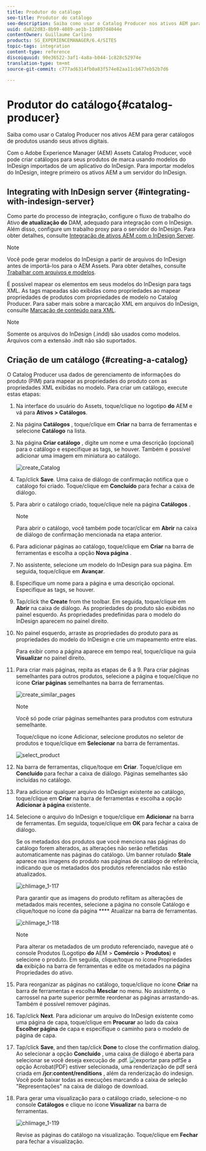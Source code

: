 ```yaml
---
title: Produtor do catálogo
seo-title: Produtor do catálogo
seo-description: Saiba como usar o Catalog Producer nos ativos AEM para gerar catálogos de produtos usando seus ativos digitais.
uuid: da822d83-8b99-4089-ae1b-11d897d4044e
contentOwner: Guillaume Carlino
products: SG_EXPERIENCEMANAGER/6.4/SITES
topic-tags: integration
content-type: reference
discoiquuid: 90e36522-3af1-4a8a-b044-1c828c52974e
translation-type: tm+mt
source-git-commit: c777ad6314fb0a83f574e82aa11cb677eb52b7d6

---
```



# Produtor do catálogo{#catalog-producer}

Saiba como usar o Catalog Producer nos ativos AEM para gerar catálogos de produtos usando seus ativos digitais.

Com o Adobe Experience Manager (AEM) Assets Catalog Producer, você pode criar catálogos para seus produtos de marca usando modelos do InDesign importados de um aplicativo do InDesign. Para importar modelos do InDesign, integre primeiro os ativos AEM a um servidor do InDesign.

## Integrating with InDesign server {#integrating-with-indesign-server}

Como parte do processo de integração, configure o fluxo de trabalho do Ativo **de atualização do** DAM, adequado para integração com o InDesign. Além disso, configure um trabalho proxy para o servidor do InDesign. Para obter detalhes, consulte [Integração de ativos AEM com o InDesign Server](/help/assets/indesign.md).

>[!NOTE]
>
>Você pode gerar modelos do InDesign a partir de arquivos do InDesign antes de importá-los para o AEM Assets. Para obter detalhes, consulte [Trabalhar com arquivos e modelos](https://helpx.adobe.com/indesign/using/files-templates.html).
>
>É possível mapear os elementos em seus modelos do InDesign para tags XML. As tags mapeadas são exibidas como propriedades ao mapear propriedades de produtos com propriedades de modelo no Catalog Producer. Para saber mais sobre a marcação XML em arquivos do InDesign, consulte [Marcação de conteúdo para XML](https://helpx.adobe.com/indesign/using/tagging-content-xml.html).

>[!NOTE]
>
>Somente os arquivos do InDesign (.indd) são usados como modelos. Arquivos com a extensão .indt não são suportados.

## Criação de um catálogo {#creating-a-catalog}

O Catalog Producer usa dados de gerenciamento de informações do produto (PIM) para mapear as propriedades do produto com as propriedades XML exibidas no modelo. Para criar um catálogo, execute estas etapas:

1. Na interface do usuário do Assets, toque/clique no logotipo **do** AEM e vá para **Ativos > Catálogos**.
1. Na página **Catálogos** , toque/clique em **Criar** na barra de ferramentas e selecione **Catálogo** na lista.
1. Na página **Criar catálogo** , digite um nome e uma descrição (opcional) para o catálogo e especifique as tags, se houver. Também é possível adicionar uma imagem em miniatura ao catálogo.

   ![create_Catalog](assets/create_catalog.png)

1. Tap/click **Save**. Uma caixa de diálogo de confirmação notifica que o catálogo foi criado. Toque/clique em **Concluído** para fechar a caixa de diálogo.
1. Para abrir o catálogo criado, toque/clique nele na página **Catálogos** .

   >[!NOTE]
   >
   >Para abrir o catálogo, você também pode tocar/clicar em **Abrir** na caixa de diálogo de confirmação mencionada na etapa anterior.

1. Para adicionar páginas ao catálogo, toque/clique em **Criar** na barra de ferramentas e escolha a opção **Nova página** .
1. No assistente, selecione um modelo do InDesign para sua página. Em seguida, toque/clique em **Avançar**.
1. Especifique um nome para a página e uma descrição opcional. Especifique as tags, se houver.
1. Tap/click the **Create** from the toolbar. Em seguida, toque/clique em **Abrir** na caixa de diálogo. As propriedades do produto são exibidas no painel esquerdo. As propriedades predefinidas para o modelo do InDesign aparecem no painel direito.
1. No painel esquerdo, arraste as propriedades do produto para as propriedades do modelo do InDesign e crie um mapeamento entre elas.

   Para exibir como a página aparece em tempo real, toque/clique na guia **Visualizar** no painel direito.

1. Para criar mais páginas, repita as etapas de 6 a 9. Para criar páginas semelhantes para outros produtos, selecione a página e toque/clique no ícone **Criar páginas** semelhantes na barra de ferramentas.

   ![create_similar_pages](assets/create_similar_pages.png)

   >[!NOTE]
   >
   >Você só pode criar páginas semelhantes para produtos com estrutura semelhante.

   Toque/clique no ícone Adicionar, selecione produtos no seletor de produtos e toque/clique em **Selecionar** na barra de ferramentas.

   ![select_product](assets/select_product.png)

1. Na barra de ferramentas, clique/toque em **Criar**. Toque/clique em **Concluído** para fechar a caixa de diálogo. Páginas semelhantes são incluídas no catálogo.
1. Para adicionar qualquer arquivo do InDesign existente ao catálogo, toque/clique em **Criar** na barra de ferramentas e escolha a opção **Adicionar à página** existente.
1. Selecione o arquivo do InDesign e toque/clique em **Adicionar** na barra de ferramentas. Em seguida, toque/clique em **OK** para fechar a caixa de diálogo.

   Se os metadados dos produtos que você menciona nas páginas do catálogo forem alterados, as alterações não serão refletidas automaticamente nas páginas do catálogo. Um banner rotulado **Stale** aparece nas imagens do produto nas páginas de catálogo de referência, indicando que os metadados dos produtos referenciados não estão atualizados.

   ![chlimage_1-117](assets/chlimage_1-117.png)

   Para garantir que as imagens do produto reflitam as alterações de metadados mais recentes, selecione a página no console Catálogo e clique/toque no ícone da página **** Atualizar na barra de ferramentas.

   ![chlimage_1-118](assets/chlimage_1-118.png)

   >[!NOTE]
   >
   >Para alterar os metadados de um produto referenciado, navegue até o console Produtos (Logotipo **do** AEM > **Comércio** > **Produtos**) e selecione o produto. Em seguida, clique/toque no ícone Propriedades **da** exibição na barra de ferramentas e edite os metadados na página Propriedades do ativo.

1. Para reorganizar as páginas no catálogo, toque/clique no ícone **Criar** na barra de ferramentas e escolha **Mesclar** no menu. No assistente, o carrossel na parte superior permite reordenar as páginas arrastando-as. Também é possível remover páginas.

1. Tap/click **Next**. Para adicionar um arquivo do InDesign existente como uma página de capa, toque/clique em **Procurar** ao lado da caixa **Escolher página** de capa e especifique o caminho para o modelo de página de capa.
1. Tap/click **Save**, and then tap/click **Done** to close the confirmation dialog.
Ao selecionar a opção **Concluído** , uma caixa de diálogo é aberta para selecionar se você deseja execução de .pdf.
   ![exportar para pdf](assets/CatalogPDF.png)Se a opção Acrobat(PDF) estiver selecionada, uma renderização de pdf será criada em **/jcr:content/renditions** , além da renderização do indesign. Você pode baixar todas as execuções marcando a caixa de seleção &quot;Representações&quot; na caixa de diálogo de download.

1. Para gerar uma visualização para o catálogo criado, selecione-o no console **Catálogos** e clique no ícone **Visualizar** na barra de ferramentas.

   ![chlimage_1-119](assets/chlimage_1-119.png)

   Revise as páginas do catálogo na visualização. Toque/clique em **Fechar** para fechar a visualização.

